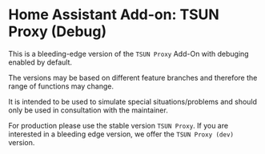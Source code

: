 # Home Assistant Add-on: TSUN Proxy (Debug)

This is a bleeding-edge version of the `TSUN Proxy`  Add-On with debuging enabled by default.

The versions may be based on different feature branches and therefore the range of functions may change.

It is intended to be used to simulate special situations/problems and should only be used in consultation with the maintainer.

For production please use the stable version `TSUN Proxy`. If you are interested in a bleeding edge version, we offer the `TSUN Proxy (dev)` version.
